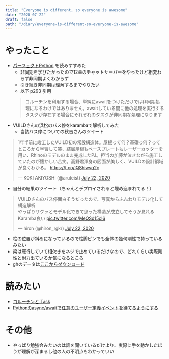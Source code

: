 ```yaml
---
title: "Everyone is different, so everyone is awesome"
date: "2020-07-22"
draft: false
path: "/diary/everyone-is-different-so-everyone-is-awesome"
---
```


# やったこと

+ [パーフェクトPython](https://www.amazon.co.jp/dp/B088YKVD3Z/ref=dp-kindle-redirect?_encoding=UTF8&btkr=1) を読みすすめた
  + 非同期を学びたかったので12章のチャットサーバーをやったけど相変わらず非同期よくわからず
  + 引き続き非同期は理解するまでやりたい
  + 以下 p293 引用
  > コルーチンを利用する場合、単純にawaitをつけただけでは非同期処理になるわけではありません。awaitしている間に他の処理を実行するタスクが存在する場合にそれぞれのタスクが非同期な処理になります
+ VUILDさんの浜松のバス停をkarambaで解析してみた
  + 当該バス停についての秋吉さんのツイート
<blockquote class="twitter-tweet"><p lang="ja" dir="ltr">1年半前に竣工したVUILD初の常設構造体。屋根って何？基礎っ何？ってところから学習して笑、結局屋根もベースプレートもレーザーカッターを用い、Rhinoのモデルのまま完成したPJ。担当の加藤が泣きながら施工していたのが懐かしい苦笑。高野君渾身の図面が美しく、VUILDの設計領域が良くわかる。 <a href="https://t.co/iQShiwvq2c">https://t.co/iQShiwvq2c</a></p>&mdash; KOKI AKIYOSHI (@aruteist) <a href="https://twitter.com/aruteist/status/1285828095740506113?ref_src=twsrc%5Etfw">July 22, 2020</a></blockquote> <script async src="https://platform.twitter.com/widgets.js" charset="utf-8"></script>
  
  + 自分の結果のツイート（ちゃんとデプロイされると埋め込まれてる！）
  <blockquote class="twitter-tweet"><p lang="ja" dir="ltr">VUILDさんのバス停面白そうだったので、写真からふんわりモデル化して構造解析<br>やっぱりサクッとモデル化できて思った構造が成立してそうか見れるKaramba良い <a href="https://t.co/MeQSd15cI6">pic.twitter.com/MeQSd15cI6</a></p>&mdash; hiron (@hiron_rgkr) <a href="https://twitter.com/hiron_rgkr/status/1285939421930373120?ref_src=twsrc%5Etfw">July 22, 2020</a></blockquote> <script async src="https://platform.twitter.com/widgets.js" charset="utf-8"></script>
  
  + 柱の位置が斜めになっているので柱脚ピンでも全体の幾何剛性で持っているみたい
  + 梁は雁行していて相欠きをネジで止めているだけなので、どれくらい実際剛性と耐力出ているか気になるところ
  + ghのデータは[ここからダウンロード](https://github.com/hrntsm/hrntsm.github.io/raw/source/src/data/200722_VUILD_BusStop.gh)

# 読みたい

+ [コルーチンと Task](https://docs.python.org/ja/3/library/asyncio-task.html)
+ [Pythonのasync/awaitで任意のユーザー定義イベントを待てるようにする](https://qiita.com/yohm/items/979d84067d53cf20198b)
  
# その他

+ やっぱり勉強会みたいのは話を聞いているだけより、実際に手を動かしたほうが理解が深まるし他の人の不明点もわかっていい